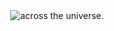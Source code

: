 <div align="center">
	<img src="https://i.pinimg.com/originals/15/f4/ca/15f4ca92332b4e66e2ba4a3baf090f97.gif" alt="across the universe.">
</div>
